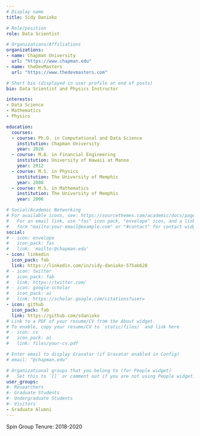 ```yaml
---
# Display name
title: Sidy Danioko

# Role/position
role: Data Scientist

# Organizations/Affiliations
organizations:
- name: Chapman University
  url: "https://www.chapman.edu"
- name: theDevMasters
  url: "https://www.thedevmasters.com"

# Short bio (displayed in user profile at end of posts)
bio: Data Scientist and Physics Instructor

interests:
- Data Science
- Mathematics
- Physics

education:
  courses:
  - course: Ph.D. in Computational and Data Science
    institution: Chapman University
    year: 2020
  - course: M.A. in Financial Engineering
    institution: University of Hawaii at Manoa
    year: 2012
  - course: M.S. in Physics
    institution: The University of Memphis
    year: 2008
  - course: M.S. in Mathematics
    institution: The University of Memphis
    year: 2006

# Social/Academic Networking
# For available icons, see: https://sourcethemes.com/academic/docs/page-builder/#icons
#   For an email link, use "fas" icon pack, "envelope" icon, and a link in the
#   form "mailto:your-email@example.com" or "#contact" for contact widget.
social:
# - icon: envelope
#   icon_pack: fas
#   link: 'mailto:@chapman.edu'
- icon: linkedin
  icon_pack: fab
  link: https://linkedin.com/in/sidy-danioko-575ab628
# - icon: twitter
#   icon_pack: fab
#   link: https://twitter.com/
# - icon: google-scholar
#   icon_pack: ai
#   link: https://scholar.google.com/citations?user=
- icon: github
  icon_pack: fab
  link: https://github.com/sdanioko
# Link to a PDF of your resume/CV from the About widget.
# To enable, copy your resume/CV to `static/files/` and link here 
# - icon: cv
#   icon_pack: ai
#   link: files/your-cv.pdf

# Enter email to display Gravatar (if Gravatar enabled in Config)
# email: "@chapman.edu"

# Organizational groups that you belong to (for People widget)
#   Set this to `[]` or comment out if you are not using People widget.
user_groups:
#- Researchers
#- Graduate Students
#- Undergraduate Students
#- Visitors
- Graduate Alumni
---
```


Spin Group Tenure: 2018-2020
